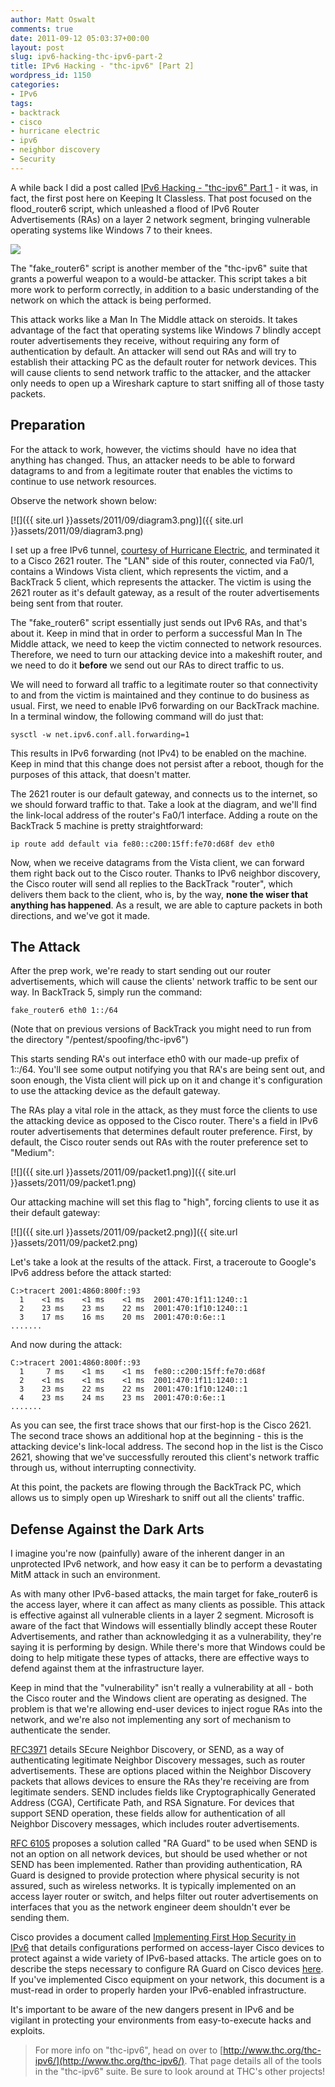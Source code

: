 ```yaml
---
author: Matt Oswalt
comments: true
date: 2011-09-12 05:03:37+00:00
layout: post
slug: ipv6-hacking-thc-ipv6-part-2
title: IPv6 Hacking - "thc-ipv6" [Part 2]
wordpress_id: 1150
categories:
- IPv6
tags:
- backtrack
- cisco
- hurricane electric
- ipv6
- neighbor discovery
- Security
---
```


A while back I did a post called [IPv6 Hacking - "thc-ipv6" Part 1](http://keepingitclassless.net/2011/05/new-blog-location-ipv6-hacking-thc-ipv6-part-1/) - it was, in fact, the first post here on Keeping It Classless. That post focused on the flood_router6 script, which unleashed a flood of IPv6 Router Advertisements (RAs) on a layer 2 network segment, bringing vulnerable operating systems like Windows 7 to their knees.

![](http://siliconangle.com/files/2011/05/network-security-lock.jpg)

The "fake_router6" script is another member of the "thc-ipv6" suite that grants a powerful weapon to a would-be attacker. This script takes a bit more work to perform correctly, in addition to a basic understanding of the network on which the attack is being performed.

This attack works like a Man In The Middle attack on steroids. It takes advantage of the fact that operating systems like Windows 7 blindly accept router advertisements they receive, without requiring any form of authentication by default. An attacker will send out RAs and will try to establish their attacking PC as the default router for network devices. This will cause clients to send network traffic to the attacker, and the attacker only needs to open up a Wireshark capture to start sniffing all of those tasty packets.

## Preparation

For the attack to work, however, the victims should  have no idea that anything has changed. Thus, an attacker needs to be able to forward datagrams to and from a legitimate router that enables the victims to continue to use network resources.

Observe the network shown below:

[![]({{ site.url }}assets/2011/09/diagram3.png)]({{ site.url }}assets/2011/09/diagram3.png)

I set up a free IPv6 tunnel, [courtesy of Hurricane Electric](http://tunnelbroker.net/), and terminated it to a Cisco 2621 router. The "LAN" side of this router, connected via Fa0/1, contains a Windows Vista client, which represents the victim, and a BackTrack 5 client, which represents the attacker. The victim is using the 2621 router as it's default gateway, as a result of the router advertisements being sent from that router.

The "fake_router6" script essentially just sends out IPv6 RAs, and that's about it. Keep in mind that in order to perform a successful Man In The Middle attack, we need to keep the victim connected to network resources. Therefore, we need to turn our attacking device into a makeshift router, and we need to do it **before** we send out our RAs to direct traffic to us.

We will need to forward all traffic to a legitimate router so that connectivity to and from the victim is maintained and they continue to do business as usual. First, we need to enable IPv6 forwarding on our BackTrack machine. In a terminal window, the following command will do just that:
    
    sysctl -w net.ipv6.conf.all.forwarding=1

This results in IPv6 forwarding (not IPv4) to be enabled on the machine. Keep in mind that this change does not persist after a reboot, though for the purposes of this attack, that doesn't matter.

The 2621 router is our default gateway, and connects us to the internet, so we should forward traffic to that. Take a look at the diagram, and we'll find the link-local address of the router's Fa0/1 interface. Adding a route on the BackTrack 5 machine is pretty straightforward:

    ip route add default via fe80::c200:15ff:fe70:d68f dev eth0

Now, when we receive datagrams from the Vista client, we can forward them right back out to the Cisco router. Thanks to IPv6 neighbor discovery, the Cisco router will send all replies to the BackTrack "router", which delivers them back to the client, who is, by the way, **none the wiser that anything has happened**. As a result, we are able to capture packets in both directions, and we've got it made.

## The Attack

After the prep work, we're ready to start sending out our router advertisements, which will cause the clients' network traffic to be sent our way. In BackTrack 5, simply run the command:
    
    fake_router6 eth0 1::/64

(Note that on previous versions of BackTrack you might need to run from the directory "/pentest/spoofing/thc-ipv6")

This starts sending RA's out interface eth0 with our made-up prefix of 1::/64. You'll see some output notifying you that RA's are being sent out, and soon enough, the Vista client will pick up on it and change it's configuration to use the attacking device as the default gateway.

The RAs play a vital role in the attack, as they must force the clients to use the attacking device as opposed to the Cisco router. There's a field in IPv6 router advertisements that determines default router preference. First, by default, the Cisco router sends out RAs with the router preference set to "Medium":

[![]({{ site.url }}assets/2011/09/packet1.png)]({{ site.url }}assets/2011/09/packet1.png)

Our attacking machine will set this flag to "high", forcing clients to use it as their default gateway:

[![]({{ site.url }}assets/2011/09/packet2.png)]({{ site.url }}assets/2011/09/packet2.png)

Let's take a look at the results of the attack. First, a traceroute to Google's IPv6 address before the attack started:

    C:>tracert 2001:4860:800f::93
      1    <1 ms    <1 ms    <1 ms  2001:470:1f11:1240::1
      2    23 ms    23 ms    22 ms  2001:470:1f10:1240::1
      3    17 ms    16 ms    20 ms  2001:470:0:6e::1
    .......

And now during the attack:
    
    C:>tracert 2001:4860:800f::93
      1     7 ms    <1 ms    <1 ms  fe80::c200:15ff:fe70:d68f
      2    <1 ms    <1 ms    <1 ms  2001:470:1f11:1240::1
      3    23 ms    22 ms    22 ms  2001:470:1f10:1240::1
      4    23 ms    24 ms    23 ms  2001:470:0:6e::1
    .......

As you can see, the first trace shows that our first-hop is the Cisco 2621. The second trace shows an additional hop at the beginning - this is the attacking device's link-local address. The second hop in the list is the Cisco 2621, showing that we've successfully rerouted this client's network traffic through us, without interrupting connectivity.

At this point, the packets are flowing through the BackTrack PC, which allows us to simply open up Wireshark to sniff out all the clients' traffic.

## Defense Against the Dark Arts

I imagine you're now (painfully) aware of the inherent danger in an unprotected IPv6 network, and how easy it can be to perform a devastating MitM attack in such an environment.

As with many other IPv6-based attacks, the main target for fake_router6 is the access layer, where it can affect as many clients as possible. This attack is effective against all vulnerable clients in a layer 2 segment. Microsoft is aware of the fact that Windows will essentially blindly accept these Router Advertisements, and rather than acknowledging it as a vulnerability, they're saying it is performing by design. While there's more that Windows could be doing to help mitigate these types of attacks, there are effective ways to defend against them at the infrastructure layer.

Keep in mind that the "vulnerability" isn't really a vulnerability at all - both the Cisco router and the Windows client are operating as designed. The problem is that we're allowing end-user devices to inject rogue RAs into the network, and we're also not implementing any sort of mechanism to authenticate the sender.

[RFC3971](http://tools.ietf.org/html/rfc3971) details SEcure Neighbor Discovery, or SEND, as a way of authenticating legitimate Neighbor Discovery messages, such as router advertisements. These are options placed within the Neighbor Discovery packets that allows devices to ensure the RAs they're receiving are from legitimate senders. SEND includes fields like Cryptographically Generated Address (CGA), Certificate Path, and RSA Signature. For devices that support SEND operation, these fields allow for authentication of all Neighbor Discovery messages, which includes router advertisements.

[RFC 6105](http://tools.ietf.org/html/rfc6105) proposes a solution called "RA Guard" to be used when SEND is not an option on all network devices, but should be used whether or not SEND has been implemented. Rather than providing authentication, RA Guard is designed to provide protection where physical security is not assured, such as wireless networks. It is typically implemented on an access layer router or switch, and helps filter out router advertisements on interfaces that you as the network engineer deem shouldn't ever be sending them.

Cisco provides a document called [Implementing First Hop Security in IPv6](http://www.cisco.com/en/US/docs/ios/ipv6/configuration/guide/ip6-first_hop_security.html) that details configurations performed on access-layer Cisco devices to protect against a wide variety of IPv6-based attacks. The article goes on to describe the steps necessary to configure RA Guard on Cisco devices [here](http://www.cisco.com/en/US/docs/ios/ipv6/configuration/guide/ip6-first_hop_security.html#Configuring_IPv6_RA_Guard_in_Cisco_IOS_Release_12.2(33)SXI4_and_12.2(54)SG). If you've implemented Cisco equipment on your network, this document is a must-read in order to properly harden your IPv6-enabled infrastructure.

It's important to be aware of the new dangers present in IPv6 and be vigilant in protecting your environments from easy-to-execute hacks and exploits.

> For more info on "thc-ipv6", head on over to [http://www.thc.org/thc-ipv6/](http://www.thc.org/thc-ipv6/). That page details all of the tools in the "thc-ipv6" suite. Be sure to look around at THC's other projects!
